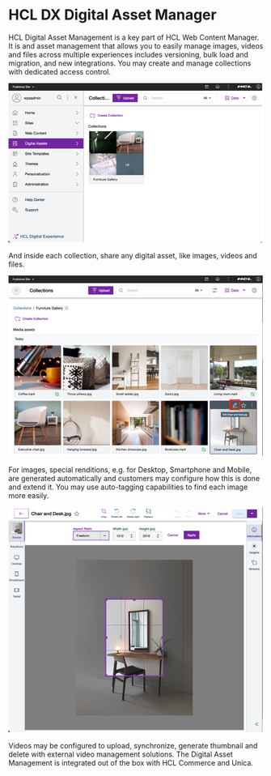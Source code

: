 # HCL DX Digital Asset Manager

HCL Digital Asset Management is a key part of HCL Web Content Manager. It is and asset management that allows you to easily manage images, videos and files across multiple experiences includes versioning, bulk load and migration, and new integrations. 
You may create and manage collections with dedicated access control.

![DAM - Collections](assets/dam-collection.png)

And inside each collection, share any digital asset, like images, videos and files. 


![DAM - Collections View](assets/dam-collection-view.png)

 
For images, special renditions, e.g. for Desktop, Smartphone and Mobile, are generated automatically and customers may configure how this is done and extend it. You may use auto-tagging capabilities to find each image more easily. 
 
![DAM - Image Editor](assets/dam-image-editor.png)


Videos may be configured to upload, synchronize, generate thumbnail and delete with external video management solutions.
The Digital Asset Management is integrated out of the box with HCL Commerce and Unica.
